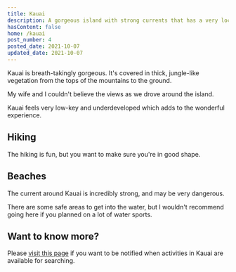 ```yaml
---
title: Kauai
description: A gorgeous island with strong currents that has a very local feel.
hasContent: false
home: /kauai
post_number: 4
posted_date: 2021-10-07
updated_date: 2021-10-07
---
```


Kauai is breath-takingly gorgeous. It's covered in thick, jungle-like vegetation from the tops of the mountains to the ground.

My wife and I couldn't believe the views as we drove around the island.

Kauai feels very low-key and underdeveloped which adds to the wonderful experience. 

## Hiking

The hiking is fun, but you want to make sure you're in good shape. 

## Beaches

The current around Kauai is incredibly strong, and may be very dangerous.

There are some safe areas to get into the water, but I wouldn't recommend going here if you planned on a lot of water sports.

## Want to know more?

Please [visit this page](/kauai) if you want to be notified when activities in Kauai are available for searching.